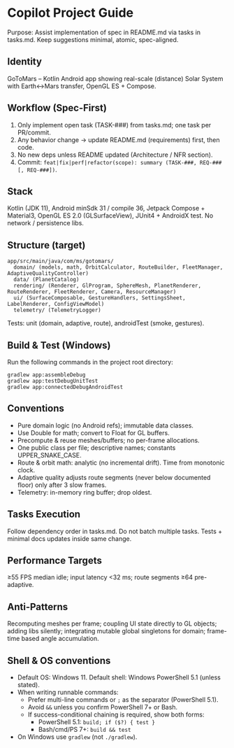 # Copilot Project Guide

Purpose: Assist implementation of spec in README.md via tasks in tasks.md. Keep suggestions minimal, atomic, spec-aligned.

## Identity
GoToMars – Kotlin Android app showing real-scale (distance) Solar System with Earth↔Mars transfer, OpenGL ES + Compose.

## Workflow (Spec-First)
1. Only implement open task (TASK-###) from tasks.md; one task per PR/commit.
2. Any behavior change → update README.md (requirements) first, then code.
3. No new deps unless README updated (Architecture / NFR section).
4. Commit: `feat|fix|perf|refactor(scope): summary (TASK-###, REQ-###[, REQ-###])`.

## Stack
Kotlin (JDK 11), Android minSdk 31 / compile 36, Jetpack Compose + Material3, OpenGL ES 2.0 (GLSurfaceView), JUnit4 + AndroidX test. No network / persistence libs.

## Structure (target)
```
app/src/main/java/com/ms/gotomars/
  domain/ (models, math, OrbitCalculator, RouteBuilder, FleetManager, AdaptiveQualityController)
  data/ (PlanetCatalog)
  rendering/ (Renderer, GlProgram, SphereMesh, PlanetRenderer, RouteRenderer, FleetRenderer, Camera, ResourceManager)
  ui/ (SurfaceComposable, GestureHandlers, SettingsSheet, LabelRenderer, ConfigViewModel)
  telemetry/ (TelemetryLogger)
```
Tests: unit (domain, adaptive, route), androidTest (smoke, gestures).

## Build & Test (Windows)
Run the following commands in the project root directory:
```
gradlew app:assembleDebug
gradlew app:testDebugUnitTest
gradlew app:connectedDebugAndroidTest
```

## Conventions
* Pure domain logic (no Android refs); immutable data classes.
* Use Double for math; convert to Float for GL buffers.
* Precompute & reuse meshes/buffers; no per-frame allocations.
* One public class per file; descriptive names; constants UPPER_SNAKE_CASE.
* Route & orbit math: analytic (no incremental drift). Time from monotonic clock.
* Adaptive quality adjusts route segments (never below documented floor) only after 3 slow frames.
* Telemetry: in-memory ring buffer; drop oldest.

## Tasks Execution
Follow dependency order in tasks.md. Do not batch multiple tasks. Tests + minimal docs updates inside same change.

## Performance Targets
≥55 FPS median idle; input latency <32 ms; route segments ≥64 pre-adaptive.

## Anti-Patterns
Recomputing meshes per frame; coupling UI state directly to GL objects; adding libs silently; integrating mutable global singletons for domain; frame-time based angle accumulation.

## Shell & OS conventions
- Default OS: Windows 11. Default shell: Windows PowerShell 5.1 (unless stated).
- When writing runnable commands:
    - Prefer multi-line commands or `;` as the separator (PowerShell 5.1).
    - Avoid `&&` unless you confirm PowerShell 7+ or Bash.
    - If success-conditional chaining is required, show both forms:
        - PowerShell 5.1: `build; if ($?) { test }`
        - Bash/cmd/PS 7+: `build && test`
- On Windows use `gradlew` (not `./gradlew`).
